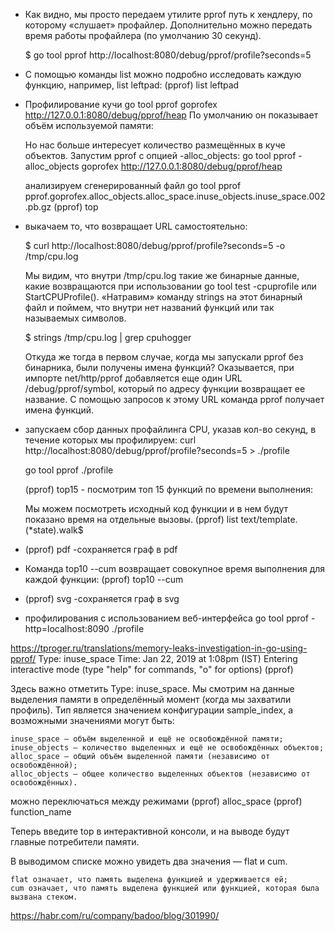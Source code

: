 - Как видно, мы просто передаем утилите pprof путь к хендлеру, по которому «слушает» профайлер. 
    Дополнительно можно передать время работы профайлера (по умолчанию 30 секунд).

    $ go tool pprof http://localhost:8080/debug/pprof/profile?seconds=5

- С помощью команды list можно подробно исследовать каждую функцию, например, list leftpad:
    (pprof) list leftpad

- Профилирование кучи
    go tool pprof goprofex http://127.0.0.1:8080/debug/pprof/heap
    По умолчанию он показывает объём используемой памяти:

    Но нас больше интересует количество размещённых в куче объектов. Запустим pprof с опцией -alloc_objects:
    go tool pprof -alloc_objects goprofex http://127.0.0.1:8080/debug/pprof/heap

    анализируем сгенерированный файл
    go tool pprof pprof.goprofex.alloc_objects.alloc_space.inuse_objects.inuse_space.002.pb.gz
    (pprof) top

- выкачаем то, что возвращает URL самостоятельно:

    $ curl http://localhost:8080/debug/pprof/profile?seconds=5 -o /tmp/cpu.log

    Мы видим, что внутри /tmp/cpu.log такие же бинарные данные, какие возвращаются при использовании go tool test -cpuprofile или StartCPUProfile(). «Натравим» команду strings на этот бинарный файл и поймем, что внутри нет названий функций или так называемых символов.

    $ strings /tmp/cpu.log | grep cpuhogger

    Откуда же тогда в первом случае, когда мы запускали pprof без бинарника, были получены имена функций? Оказывается, при импорте net/http/pprof добавляется еще один URL /debug/pprof/symbol, который по адресу функции возвращает ее название. С помощью запросов к этому URL команда pprof получает имена функций.

- запускаем сбор данных профайлинга CPU, указав кол-во секунд, в течение которых мы профилируем:
    curl http://localhost:8080/debug/pprof/profile?seconds=5 > ./profile

    go tool pprof ./profile 

    (pprof) top15 - посмотрим топ 15 функций по времени выполнения:

    Мы можем посмотреть исходный код функции и в нем будут показано время на отдельные вызовы.
    (pprof) list text/template.\(\*state\).walk$

- (pprof) pdf -сохраняется граф в pdf 
- Команда top10 --cum возвращает совокупное время выполнения для каждой функции:
    (pprof) top10 --cum

- (pprof) svg -сохраняется граф в svg

-  профилирования с использованием веб-интерфейса
go tool pprof -http=localhost:8090 ./profile



https://tproger.ru/translations/memory-leaks-investigation-in-go-using-pprof/
Type: inuse_space
Time: Jan 22, 2019 at 1:08pm (IST)
Entering interactive mode (type "help" for commands, "o" for options)
(pprof)

Здесь важно отметить Type: inuse_space. Мы смотрим на данные выделения памяти в определённый момент (когда мы захватили профиль). Тип является значением конфигурации sample_index, а возможными значениями могут быть:

    inuse_space — объём выделенной и ещё не освобождённой памяти;
    inuse_objects — количество выделенных и ещё не освобождённых объектов;
    alloc_space — общий объём выделенной памяти (независимо от освобождённой);
    alloc_objects — общее количество выделенных объектов (независимо от освобождённых).

можно переключаться между режимами
(pprof) alloc_space
(pprof) function_name

Теперь введите top в интерактивной консоли, и на выводе будут главные потребители памяти.

В выводимом списке можно увидеть два значения — flat и cum.

    flat означает, что память выделена функцией и удерживается ей;
    cum означает, что память выделена функцией или функцией, которая была вызвана стеком.

https://habr.com/ru/company/badoo/blog/301990/
